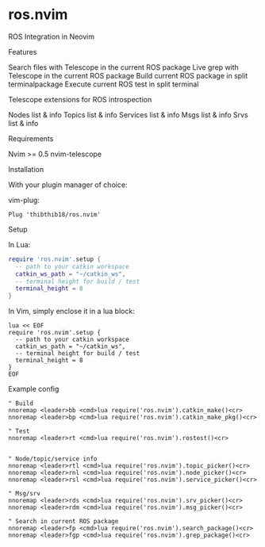 # ros.nvim
ROS Integration in Neovim

Features

Search files with Telescope in the current ROS package
Live grep with Telescope in the current ROS package
Build current ROS package in split terminalpackage
Execute current ROS test in split terminal

Telescope extensions for ROS introspection

Nodes list & info
Topics list & info
Services list & info
Msgs list & info
Srvs list & info



Requirements

Nvim >= 0.5
nvim-telescope

Installation

With your plugin manager of choice:

vim-plug:
```vim
Plug 'thibthib18/ros.nvim'
```

Setup

In Lua:
```lua
require 'ros.nvim'.setup {
  -- path to your catkin workspace
  catkin_ws_path = "~/catkin_ws",
  -- terminal height for build / test
  terminal_height = 8
}
```

In Vim, simply enclose it in a lua block:
```vim
lua << EOF
require 'ros.nvim'.setup {
  -- path to your catkin workspace
  catkin_ws_path = "~/catkin_ws",
  -- terminal height for build / test
  terminal_height = 8
}
EOF
```

Example config

```vim
" Build
nnoremap <leader>bb <cmd>lua require('ros.nvim').catkin_make()<cr>
nnoremap <leader>bp <cmd>lua require('ros.nvim').catkin_make_pkg()<cr>

" Test
nnoremap <leader>rt <cmd>lua require('ros.nvim').rostest()<cr>


" Node/topic/service info
nnoremap <leader>rtl <cmd>lua require('ros.nvim').topic_picker()<cr>
nnoremap <leader>rnl <cmd>lua require('ros.nvim').node_picker()<cr>
nnoremap <leader>rsl <cmd>lua require('ros.nvim').service_picker()<cr>

" Msg/srv
nnoremap <leader>rds <cmd>lua require('ros.nvim').srv_picker()<cr>
nnoremap <leader>rdm <cmd>lua require('ros.nvim').msg_picker()<cr>

" Search in current ROS package
nnoremap <leader>fp <cmd>lua require('ros.nvim').search_package()<cr>
nnoremap <leader>fgp <cmd>lua require('ros.nvim').grep_package()<cr>
```
